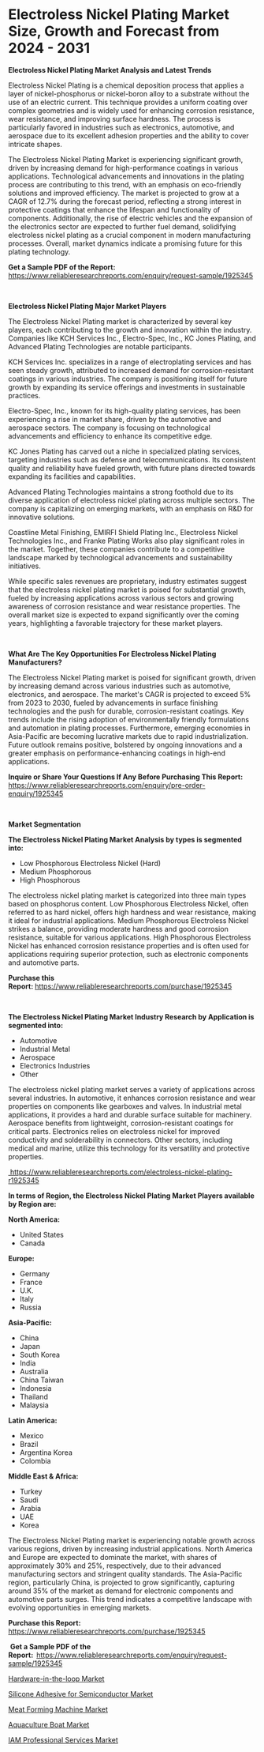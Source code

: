 <p><h1>Electroless Nickel Plating Market Size, Growth and Forecast from 2024 - 2031</h1></p><p><strong>Electroless Nickel Plating Market Analysis and Latest Trends</strong></p>
<p><p>Electroless Nickel Plating is a chemical deposition process that applies a layer of nickel-phosphorus or nickel-boron alloy to a substrate without the use of an electric current. This technique provides a uniform coating over complex geometries and is widely used for enhancing corrosion resistance, wear resistance, and improving surface hardness. The process is particularly favored in industries such as electronics, automotive, and aerospace due to its excellent adhesion properties and the ability to cover intricate shapes.</p><p>The Electroless Nickel Plating Market is experiencing significant growth, driven by increasing demand for high-performance coatings in various applications. Technological advancements and innovations in the plating process are contributing to this trend, with an emphasis on eco-friendly solutions and improved efficiency. The market is projected to grow at a CAGR of 12.7% during the forecast period, reflecting a strong interest in protective coatings that enhance the lifespan and functionality of components. Additionally, the rise of electric vehicles and the expansion of the electronics sector are expected to further fuel demand, solidifying electroless nickel plating as a crucial component in modern manufacturing processes. Overall, market dynamics indicate a promising future for this plating technology.</p></p>
<p><strong>Get a Sample PDF of the Report:&nbsp;</strong> <a href="https://www.reliableresearchreports.com/enquiry/request-sample/1925345?utm_campaign=31&utm_medium=2&utm_source=Github&utm_content=ia&utm_term=24102024&utm_id=electroless-nickel-plating">https://www.reliableresearchreports.com/enquiry/request-sample/1925345</a></p>
<p>&nbsp;</p>
<p><strong>Electroless Nickel Plating Major Market Players</strong></p>
<p><p>The Electroless Nickel Plating market is characterized by several key players, each contributing to the growth and innovation within the industry. Companies like KCH Services Inc., Electro-Spec, Inc., KC Jones Plating, and Advanced Plating Technologies are notable participants.</p><p>KCH Services Inc. specializes in a range of electroplating services and has seen steady growth, attributed to increased demand for corrosion-resistant coatings in various industries. The company is positioning itself for future growth by expanding its service offerings and investments in sustainable practices.</p><p>Electro-Spec, Inc., known for its high-quality plating services, has been experiencing a rise in market share, driven by the automotive and aerospace sectors. The company is focusing on technological advancements and efficiency to enhance its competitive edge.</p><p>KC Jones Plating has carved out a niche in specialized plating services, targeting industries such as defense and telecommunications. Its consistent quality and reliability have fueled growth, with future plans directed towards expanding its facilities and capabilities.</p><p>Advanced Plating Technologies maintains a strong foothold due to its diverse application of electroless nickel plating across multiple sectors. The company is capitalizing on emerging markets, with an emphasis on R&D for innovative solutions.</p><p>Coastline Metal Finishing, EMIRFI Shield Plating Inc., Electroless Nickel Technologies Inc., and Franke Plating Works also play significant roles in the market. Together, these companies contribute to a competitive landscape marked by technological advancements and sustainability initiatives.</p><p>While specific sales revenues are proprietary, industry estimates suggest that the electroless nickel plating market is poised for substantial growth, fueled by increasing applications across various sectors and growing awareness of corrosion resistance and wear resistance properties. The overall market size is expected to expand significantly over the coming years, highlighting a favorable trajectory for these market players.</p></p>
<p>&nbsp;</p>
<p><strong>What Are The Key Opportunities For Electroless Nickel Plating Manufacturers?</strong></p>
<p><p>The Electroless Nickel Plating market is poised for significant growth, driven by increasing demand across various industries such as automotive, electronics, and aerospace. The market's CAGR is projected to exceed 5% from 2023 to 2030, fueled by advancements in surface finishing technologies and the push for durable, corrosion-resistant coatings. Key trends include the rising adoption of environmentally friendly formulations and automation in plating processes. Furthermore, emerging economies in Asia-Pacific are becoming lucrative markets due to rapid industrialization. Future outlook remains positive, bolstered by ongoing innovations and a greater emphasis on performance-enhancing coatings in high-end applications.</p></p>
<p><strong>Inquire or Share Your Questions If Any Before Purchasing This Report:</strong> <a href="https://www.reliableresearchreports.com/enquiry/pre-order-enquiry/1925345?utm_campaign=31&utm_medium=2&utm_source=Github&utm_content=ia&utm_term=24102024&utm_id=electroless-nickel-plating">https://www.reliableresearchreports.com/enquiry/pre-order-enquiry/1925345</a></p>
<p>&nbsp;</p>
<p><strong>Market Segmentation</strong></p>
<p><strong>The Electroless Nickel Plating Market Analysis by types is segmented into:</strong></p>
<p><ul><li>Low Phosphorous Electroless Nickel (Hard)</li><li>Medium Phosphorous</li><li>High Phosphorous</li></ul></p>
<p><p>The electroless nickel plating market is categorized into three main types based on phosphorus content. Low Phosphorous Electroless Nickel, often referred to as hard nickel, offers high hardness and wear resistance, making it ideal for industrial applications. Medium Phosphorous Electroless Nickel strikes a balance, providing moderate hardness and good corrosion resistance, suitable for various applications. High Phosphorous Electroless Nickel has enhanced corrosion resistance properties and is often used for applications requiring superior protection, such as electronic components and automotive parts.</p></p>
<p><strong>Purchase this Report:&nbsp;</strong><a href="https://www.reliableresearchreports.com/purchase/1925345?utm_campaign=31&utm_medium=2&utm_source=Github&utm_content=ia&utm_term=24102024&utm_id=electroless-nickel-plating">https://www.reliableresearchreports.com/purchase/1925345</a></p>
<p>&nbsp;</p>
<p><strong>The Electroless Nickel Plating Market Industry Research by Application is segmented into:</strong></p>
<p><ul><li>Automotive</li><li>Industrial Metal</li><li>Aerospace</li><li>Electronics Industries</li><li>Other</li></ul></p>
<p><p>The electroless nickel plating market serves a variety of applications across several industries. In automotive, it enhances corrosion resistance and wear properties on components like gearboxes and valves. In industrial metal applications, it provides a hard and durable surface suitable for machinery. Aerospace benefits from lightweight, corrosion-resistant coatings for critical parts. Electronics relies on electroless nickel for improved conductivity and solderability in connectors. Other sectors, including medical and marine, utilize this technology for its versatility and protective properties.</p></p>
<p><a href="https://www.reliableresearchreports.com/electroless-nickel-plating-r1925345?utm_campaign=31&utm_medium=2&utm_source=Github&utm_content=ia&utm_term=24102024&utm_id=electroless-nickel-plating">&nbsp;https://www.reliableresearchreports.com/electroless-nickel-plating-r1925345</a></p>
<p><strong>In terms of Region, the Electroless Nickel Plating Market Players available by Region are:</strong></p>
<p>
    <p> <strong> North America: </strong>
        <ul>
            <li>United States</li>
            <li>Canada</li>
        </ul>
        </p> 
    <p> <strong> Europe: </strong>
        <ul>
            <li>Germany</li>
            <li>France</li>
            <li>U.K.</li>
            <li>Italy</li>
            <li>Russia</li>
        </ul>
        </p> 
    <p> <strong> Asia-Pacific: </strong>
        <ul>
            <li>China</li>
            <li>Japan</li>
            <li>South Korea</li>
            <li>India</li>
            <li>Australia</li>
            <li>China Taiwan</li>
            <li>Indonesia</li>
            <li>Thailand</li>
            <li>Malaysia</li>
        </ul>
        </p> 
    <p> <strong> Latin America: </strong>
        <ul>
            <li>Mexico</li>
            <li>Brazil</li>
            <li>Argentina Korea</li>
            <li>Colombia</li>
        </ul>
        </p> 
    <p> <strong> Middle East & Africa: </strong>
        <ul>
            <li>Turkey</li>
            <li>Saudi</li>
            <li>Arabia</li>
            <li>UAE</li>
            <li>Korea</li>
        </ul>
    </p>
    </p>
<p><p>The Electroless Nickel Plating market is experiencing notable growth across various regions, driven by increasing industrial applications. North America and Europe are expected to dominate the market, with shares of approximately 30% and 25%, respectively, due to their advanced manufacturing sectors and stringent quality standards. The Asia-Pacific region, particularly China, is projected to grow significantly, capturing around 35% of the market as demand for electronic components and automotive parts surges. This trend indicates a competitive landscape with evolving opportunities in emerging markets.</p></p>
<p><strong>Purchase this Report: </strong><a href="https://www.reliableresearchreports.com/purchase/1925345?utm_campaign=31&utm_medium=2&utm_source=Github&utm_content=ia&utm_term=24102024&utm_id=electroless-nickel-plating">https://www.reliableresearchreports.com/purchase/1925345</a></p>
<p>&nbsp;<strong>Get a Sample PDF of the Report:&nbsp;&nbsp;</strong><a href="https://www.reliableresearchreports.com/enquiry/request-sample/1925345?utm_campaign=31&utm_medium=2&utm_source=Github&utm_content=ia&utm_term=24102024&utm_id=electroless-nickel-plating">https://www.reliableresearchreports.com/enquiry/request-sample/1925345</a></p>
<p><strong></strong></p>
<p><p><a href="https://www.linkedin.com/pulse/global-hardware-in-the-loop-market-landscape-future-trends-strategic-rwsvf?utm_campaign=31&utm_medium=2&utm_source=Github&utm_content=ia&utm_term=24102024&utm_id=electroless-nickel-plating">Hardware-in-the-loop Market</a></p><p><a href="https://github.com/MonroeBullock54/Market-Research-Report-List-1/blob/main/silicone-adhesive-for-semiconductor-market.md?utm_campaign=31&utm_medium=2&utm_source=Github&utm_content=ia&utm_term=24102024&utm_id=electroless-nickel-plating">Silicone Adhesive for Semiconductor Market</a></p><p><a href="https://issuu.com/reportprime-2/docs/meat-forming-machine-market-size-20_d651ba3874039c?utm_campaign=31&utm_medium=2&utm_source=Github&utm_content=ia&utm_term=24102024&utm_id=electroless-nickel-plating">Meat Forming Machine Market</a></p><p><a href="https://issuu.com/reportprime-2/docs/aquaculture-boat-market-size-2030.p_624a550e4fc7d0?utm_campaign=31&utm_medium=2&utm_source=Github&utm_content=ia&utm_term=24102024&utm_id=electroless-nickel-plating">Aquaculture Boat Market</a></p><p><a href="https://www.linkedin.com/pulse/iam-professional-services-market-size-growth-industry-analysis-vrzzf?utm_campaign=31&utm_medium=2&utm_source=Github&utm_content=ia&utm_term=24102024&utm_id=electroless-nickel-plating">IAM Professional Services Market</a></p></p>